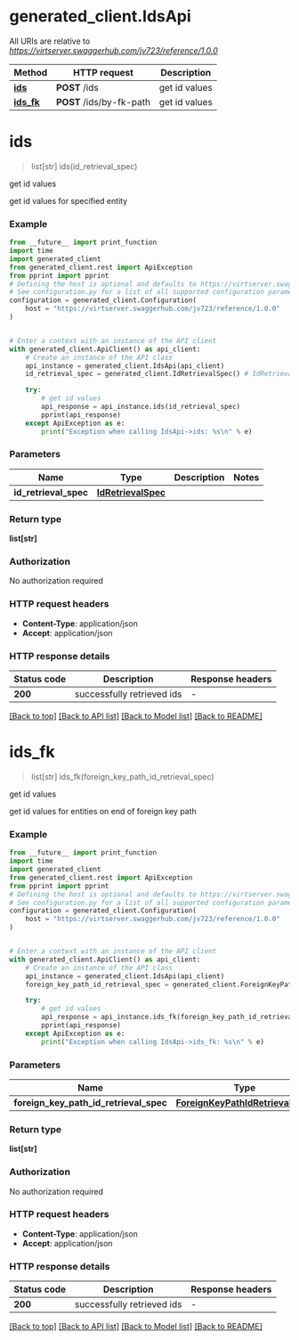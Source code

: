 # generated_client.IdsApi

All URIs are relative to *https://virtserver.swaggerhub.com/jv723/reference/1.0.0*

Method | HTTP request | Description
------------- | ------------- | -------------
[**ids**](IdsApi.md#ids) | **POST** /ids | get id values
[**ids_fk**](IdsApi.md#ids_fk) | **POST** /ids/by-fk-path | get id values


# **ids**
> list[str] ids(id_retrieval_spec)

get id values

get id values for specified entity

### Example

```python
from __future__ import print_function
import time
import generated_client
from generated_client.rest import ApiException
from pprint import pprint
# Defining the host is optional and defaults to https://virtserver.swaggerhub.com/jv723/reference/1.0.0
# See configuration.py for a list of all supported configuration parameters.
configuration = generated_client.Configuration(
    host = "https://virtserver.swaggerhub.com/jv723/reference/1.0.0"
)


# Enter a context with an instance of the API client
with generated_client.ApiClient() as api_client:
    # Create an instance of the API class
    api_instance = generated_client.IdsApi(api_client)
    id_retrieval_spec = generated_client.IdRetrievalSpec() # IdRetrievalSpec | 

    try:
        # get id values
        api_response = api_instance.ids(id_retrieval_spec)
        pprint(api_response)
    except ApiException as e:
        print("Exception when calling IdsApi->ids: %s\n" % e)
```

### Parameters

Name | Type | Description  | Notes
------------- | ------------- | ------------- | -------------
 **id_retrieval_spec** | [**IdRetrievalSpec**](IdRetrievalSpec.md)|  | 

### Return type

**list[str]**

### Authorization

No authorization required

### HTTP request headers

 - **Content-Type**: application/json
 - **Accept**: application/json

### HTTP response details
| Status code | Description | Response headers |
|-------------|-------------|------------------|
**200** | successfully retrieved ids |  -  |

[[Back to top]](#) [[Back to API list]](../README.md#documentation-for-api-endpoints) [[Back to Model list]](../README.md#documentation-for-models) [[Back to README]](../README.md)

# **ids_fk**
> list[str] ids_fk(foreign_key_path_id_retrieval_spec)

get id values

get id values for entities on end of foreign key path

### Example

```python
from __future__ import print_function
import time
import generated_client
from generated_client.rest import ApiException
from pprint import pprint
# Defining the host is optional and defaults to https://virtserver.swaggerhub.com/jv723/reference/1.0.0
# See configuration.py for a list of all supported configuration parameters.
configuration = generated_client.Configuration(
    host = "https://virtserver.swaggerhub.com/jv723/reference/1.0.0"
)


# Enter a context with an instance of the API client
with generated_client.ApiClient() as api_client:
    # Create an instance of the API class
    api_instance = generated_client.IdsApi(api_client)
    foreign_key_path_id_retrieval_spec = generated_client.ForeignKeyPathIdRetrievalSpec() # ForeignKeyPathIdRetrievalSpec | 

    try:
        # get id values
        api_response = api_instance.ids_fk(foreign_key_path_id_retrieval_spec)
        pprint(api_response)
    except ApiException as e:
        print("Exception when calling IdsApi->ids_fk: %s\n" % e)
```

### Parameters

Name | Type | Description  | Notes
------------- | ------------- | ------------- | -------------
 **foreign_key_path_id_retrieval_spec** | [**ForeignKeyPathIdRetrievalSpec**](ForeignKeyPathIdRetrievalSpec.md)|  | 

### Return type

**list[str]**

### Authorization

No authorization required

### HTTP request headers

 - **Content-Type**: application/json
 - **Accept**: application/json

### HTTP response details
| Status code | Description | Response headers |
|-------------|-------------|------------------|
**200** | successfully retrieved ids |  -  |

[[Back to top]](#) [[Back to API list]](../README.md#documentation-for-api-endpoints) [[Back to Model list]](../README.md#documentation-for-models) [[Back to README]](../README.md)


